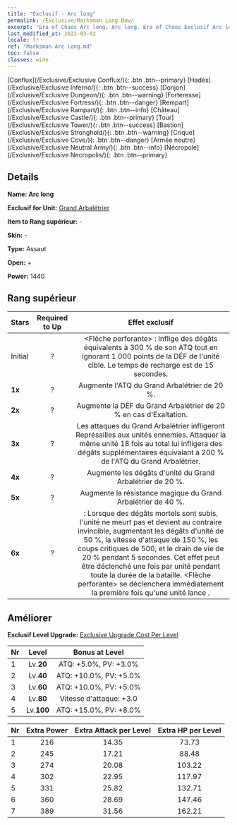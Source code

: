 ```yaml
---
title: "Exclusif - Arc long"
permalink: /Exclusive/Marksman Long Bow/
excerpt: "Era of Chaos Arc long. Arc long. Era of Chaos Exclusif Arc long. Grand Arbalétrier Exclusif."
last_modified_at: 2021-03-02
locale: fr
ref: "Marksman Arc long.md"
toc: false
classes: wide
---
```

 [Conflux](/Exclusive/Exclusive Conflux/){: .btn .btn--primary} [Hadès](/Exclusive/Exclusive Inferno/){: .btn .btn--success} [Donjon](/Exclusive/Exclusive Dungeon/){: .btn .btn--warning} [Forteresse](/Exclusive/Exclusive Fortress/){: .btn .btn--danger} [Rempart](/Exclusive/Exclusive Rampart/){: .btn .btn--info} [Château](/Exclusive/Exclusive Castle/){: .btn .btn--primary} [Tour](/Exclusive/Exclusive Tower/){: .btn .btn--success} [Bastion](/Exclusive/Exclusive Stronghold/){: .btn .btn--warning} [Crique](/Exclusive/Exclusive Cove/){: .btn .btn--danger} [Armée neutre](/Exclusive/Exclusive Neutral Army/){: .btn .btn--info} [Nécropole](/Exclusive/Exclusive Necropolis/){: .btn .btn--primary} 

## Details
 **Name: Arc long** 

 **Exclusif for Unit:** [Grand Arbalétrier](/units/Marksman/) 

 **Item to Rang supérieur:** -

 **Skin:** -

 **Type:** Assaut

 **Open:** +

 **Power:** 1440

## Rang supérieur

  |     Stars    |  Required to Up | Effet exclusif |
  |:-------------|:---------------:|:---------------:|
  |  Initial  | ? | <Flèche perforante> : Inflige des dégâts équivalents à 300 % de son ATQ tout en ignorant 1 000 points de la DÉF de l'unité cible. Le temps de recharge est de 15 secondes. |
  | **1x** <i class="fas fa-star"/> | ? | Augmente l'ATQ du Grand Arbalétrier de 20 %. |
  | **2x** <i class="fas fa-star"/> | ? | Augmente la DÉF du Grand Arbalétrier de 20 % en cas d'Exaltation. |
  | **3x** <i class="fas fa-star"/> | ? | Les attaques du Grand Arbalétrier infligeront Représailles aux unités ennemies. Attaquer la même unité 18 fois au total lui infligera des dégâts supplémentaires équivalant à 200 % de l'ATQ du Grand Arbalétrier. |
  | **4x** <i class="fas fa-star"/> | ? | Augmente les dégâts d'unité du Grand Arbalétrier de 20 %. |
  | **5x** <i class="fas fa-star"/> | ? | Augmente la résistance magique du Grand Arbalétrier de 40 %. |
  | **6x** <i class="fas fa-star"/> | ? | <Serment de mort> : Lorsque des dégâts mortels sont subis, l'unité ne meurt pas et devient au contraire invincible, augmentant les dégâts d'unité de 50 %, la vitesse d'attaque de 150 %, les coups critiques de 500, et le drain de vie de 20 % pendant 5 secondes. Cet effet peut être déclenché une fois par unité pendant toute la durée de la bataille. <Flèche perforante> se déclenchera immédiatement la première fois qu'une unité lance <Serment de mort>. |


## Améliorer
 **Exclusif Level Upgrade:** [Exclusive Upgrade Cost Per Level](/Exclusive/ExclusiveUpgradeCostPerLevel/)

  |  Nr  |   Level  | Bonus at Level |
  |:-----|:--------:|:--------------:|
  | 1 | Lv.**20** | ATQ: +5.0%, PV: +3.0% |
  | 2 | Lv.**40** | ATQ: +10.0%, PV: +5.0% |
  | 3 | Lv.**60** | ATQ: +10.0%, PV: +5.0% |
  | 4 | Lv.**80** | Vitesse d'attaque: +3.0 |
  | 5 | Lv.**100** | ATQ: +15.0%, PV: +8.0% |


  |  Nr  |  Extra Power | Extra Attack per Level | Extra HP per Level |
  |:-----|:--------:|:--------:|:--------:|
  | 1 | 216 | 14.35 | 73.73 |
  | 2 | 245 | 17.21 | 88.48 |
  | 3 | 274 | 20.08 | 103.22 |
  | 4 | 302 | 22.95 | 117.97 |
  | 5 | 331 | 25.82 | 132.71 |
  | 6 | 360 | 28.69 | 147.46 |
  | 7 | 389 | 31.56 | 162.21 |


